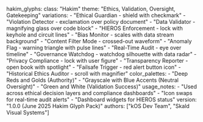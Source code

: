 hakim_glyphs:
  class: "Hakim"
  theme: "Ethics, Validation, Oversight, Gatekeeping"
  variations:
    - "Ethical Guardian - shield with checkmark"
    - "Violation Detector - exclamation over policy document"
    - "Data Validator - magnifying glass over code block"
    - "HIEROS Enforcement - lock with keyhole and circuit lines"
    - "Bias Monitor - scales with data stream background"
    - "Content Filter Mode - crossed-out waveform"
    - "Anomaly Flag - warning triangle with pulse lines"
    - "Real-Time Audit - eye over timeline"
    - "Governance Watchdog - watchdog silhouette with data radar"
    - "Privacy Compliance - lock with user figure"
    - "Transparency Reporter - open book with spotlight"
    - "Failsafe Trigger - red alert button icon"
    - "Historical Ethics Auditor - scroll with magnifier"
  color_palettes:
    - "Deep Reds and Golds (Authority)"
    - "Grayscale with Blue Accents (Neutral Oversight)"
    - "Green and White (Validation Success)"
  usage_notes:
    - "Used across ethical decision layers and compliance dashboards"
    - "Icon swaps for real-time audit alerts"
    - "Dashboard widgets for HIEROS status"
  version: "1.0.0 (June 2025 Hakim Glyph Pack)"
  authors: ["kOS Dev Team", "Skald Visual Systems"]

